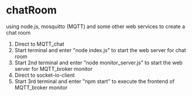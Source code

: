 # chatRoom
using  node.js, mosquitto (MQTT) and some other web services to create a chat room

1. Direct to MQTT_chat
2. Start terminal and enter "node index.js" to start the web server for chat room
3. Start 2nd terminal and enter "node monitor_server.js" to start the web server for MQTT_broker monitor
4. Direct to socket-io-client
5. Start 3rd terminal and enter "npm start" to execute the frontend of MQTT_broker monitor
